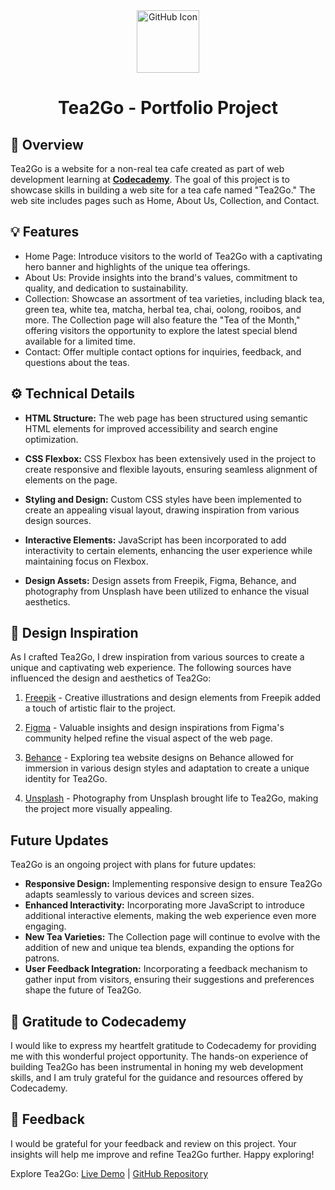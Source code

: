 <div align="center">
  
<picture>
  <source media="(prefers-color-scheme: dark)" srcset="https://upload.wikimedia.org/wikipedia/commons/2/24/Github_logo_svg.svg">
  <source media="(prefers-color-scheme: light)" srcset="https://simpleicons.org/icons/github.svg">
  <img alt="GitHub Icon" src="https://simpleicons.org/icons/github.svg" width="100">
</picture>

  <h1>
    Tea2Go - Portfolio Project
  </h1>
</div>

## 📝 Overview

Tea2Go is a website for a non-real tea cafe created as part of web development learning at **[Codecademy](https://github.com/Codecademy)**. The goal of this project is to showcase skills in building a web site for a tea cafe named "Tea2Go." The web site includes pages such as Home, About Us, Collection, and Contact.

## 💡 Features

- Home Page: Introduce visitors to the world of Tea2Go with a captivating hero banner and highlights of the unique tea offerings.
- About Us: Provide insights into the brand's values, commitment to quality, and dedication to sustainability.
- Collection: Showcase an  assortment of tea varieties, including black tea, green tea, white tea, matcha, herbal tea, chai, oolong, rooibos, and more. The Collection page will also feature the "Tea of the Month," offering visitors the opportunity to explore the latest special blend available for a limited time.
- Contact: Offer multiple contact options for inquiries, feedback, and questions about the teas.


## ⚙️ Technical Details 

- **HTML Structure:** The web page has been structured using semantic HTML elements for improved accessibility and search engine optimization.

- **CSS Flexbox:** CSS Flexbox has been extensively used in the project to create responsive and flexible layouts, ensuring seamless alignment of elements on the page.

- **Styling and Design:** Custom CSS styles have been implemented to create an appealing visual layout, drawing inspiration from various design sources.

- **Interactive Elements:** JavaScript has been incorporated to add interactivity to certain elements, enhancing the user experience while maintaining focus on Flexbox.

- **Design Assets:** Design assets from Freepik, Figma, Behance, and photography from Unsplash have been utilized to enhance the visual aesthetics.


## 🎨 Design Inspiration

As I crafted Tea2Go, I drew inspiration from various sources to create a unique and captivating web experience. The following sources have influenced the design and aesthetics of Tea2Go:

1. [Freepik](https://www.freepik.com/serie/8385078) - Creative illustrations and design elements from Freepik added a touch of artistic flair to the project.

2. [Figma](https://www.figma.com/community/file/1227152380873548069) - Valuable insights and design inspirations from Figma's community helped refine the visual aspect of the web page.

3. [Behance](https://www.behance.net/gallery/161877941/tea-website-design) - Exploring tea website designs on Behance allowed for immersion in various design styles and adaptation to create a unique identity for Tea2Go.

4. [Unsplash](https://unsplash.com) - Photography from Unsplash brought life to Tea2Go, making the project more visually appealing.

## Future Updates

Tea2Go is an ongoing project with plans for future updates:

- **Responsive Design:** Implementing responsive design to ensure Tea2Go adapts seamlessly to various devices and screen sizes.
- **Enhanced Interactivity:** Incorporating more JavaScript to introduce additional interactive elements, making the web experience even more engaging.
- **New Tea Varieties:** The Collection page will continue to evolve with the addition of new and unique tea blends, expanding the options for patrons.
- **User Feedback Integration:** Incorporating a feedback mechanism to gather input from visitors, ensuring their suggestions and preferences shape the future of Tea2Go.

## 🙌 Gratitude to Codecademy

I would like to express my heartfelt gratitude to Codecademy for providing me with this wonderful project opportunity. The hands-on experience of building Tea2Go has been instrumental in honing my web development skills, and I am truly grateful for the guidance and resources offered by Codecademy.


## 💌 Feedback 

I would be grateful for your feedback and review on this project. Your insights will help me improve and refine Tea2Go further. Happy exploring!

Explore Tea2Go: [Live Demo](https://valik3201.github.io/Tea2Go/) | [GitHub Repository](https://github.com/Valik3201/Tea2Go)
